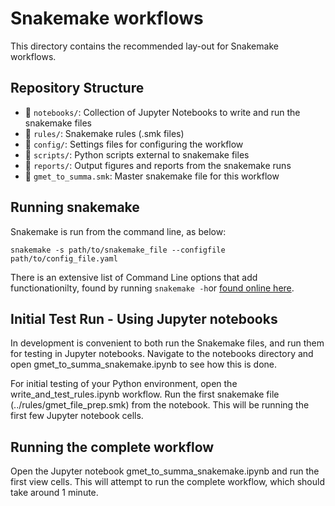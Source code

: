 # Snakemake workflows

This directory contains the recommended lay-out for Snakemake workflows.


## Repository Structure

- 📂 `notebooks/`: Collection of Jupyter Notebooks to write and run the snakemake files
- 📂 `rules/`: Snakemake rules (.smk files)
- 📂 `config/`: Settings files for configuring the workflow
- 📂 `scripts/`: Python scripts external to snakemake files
- 📂 `reports/`: Output figures and reports from the snakemake runs
- 📄 `gmet_to_summa.smk`: Master snakemake file for this workflow

## Running snakemake

Snakemake is run from the command line, as below:

`snakemake -s path/to/snakemake_file --configfile path/to/config_file.yaml`

There is an extensive list of Command Line options that add functionationilty, found by running  `snakemake -h`or [found online here](https://snakemake.readthedocs.io/en/stable/executing/cli.html).

## Initial Test Run - Using Jupyter notebooks

In development is convenient to both run the Snakemake files, and run them for testing in Jupyter notebooks. Navigate to the notebooks directory and open gmet_to_summa_snakemake.ipynb to see how this is done.

For initial testing of your Python environment, open the write_and_test_rules.ipynb workflow. Run the first snakemake file (../rules/gmet_file_prep.smk) from the notebook. This will be running the first few Jupyter notebook cells.

## Running the complete workflow

Open the Jupyter notebook gmet_to_summa_snakemake.ipynb and run the first view cells. This will attempt to run the complete workflow, which should take around 1 minute.
